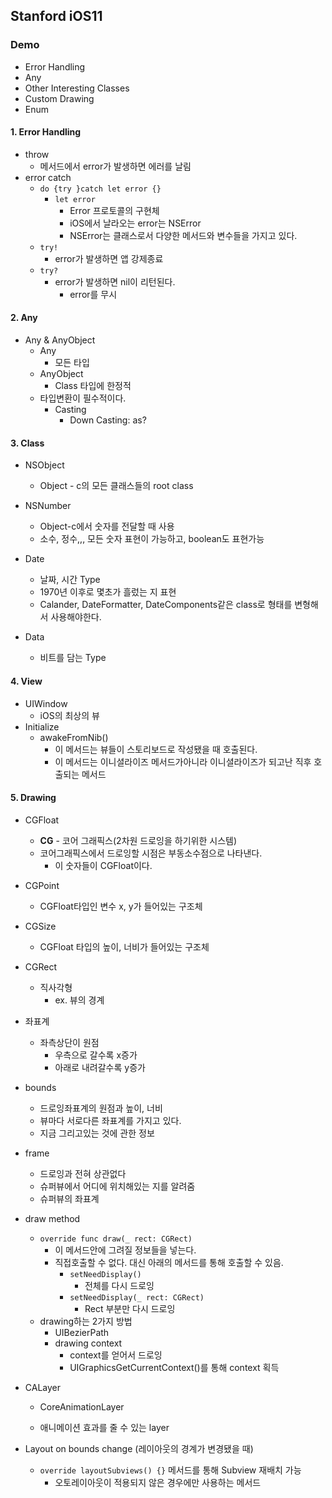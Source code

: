 ## Stanford iOS11

### Demo

- Error Handling
- Any
- Other Interesting Classes
- Custom Drawing
- Enum

#### 1. Error Handling

- throw
  - 메서드에서 error가 발생하면 에러를 날림
- error catch
  - `do {try }catch let error {}`
    - `let error`
      - Error  프로토콜의 구현체
      - iOS에서 날라오는 error는 NSError
      - NSError는 클래스로서 다양한 메서드와 변수들을 가지고 있다.
  - `try!`
    - error가 발생하면 앱 강제종료
  - `try?`
    - error가 발생하면 nil이 리턴된다.
      - error를 무시

#### 2. Any

- Any & AnyObject
  - Any
    - 모든 타입
  - AnyObject
    - Class 타입에 한정적
  - 타입변환이 필수적이다.
    - Casting
      - Down Casting: as?

#### 3. Class

- NSObject
  - Object - c의 모든 클래스들의 root class
- NSNumber
  - Object-c에서 숫자를 전달할 때 사용
  - 소수, 정수,,, 모든 숫자 표현이 가능하고,  boolean도 표현가능

- Date
  - 날짜, 시간 Type
  - 1970년 이후로 몇초가 흘렀는 지 표현
  - Calander, DateFormatter, DateComponents같은 class로 형태를 변형해서 사용해야한다.
- Data
  - 비트를 담는 Type

#### 4. View

- UIWindow
  - iOS의 최상의 뷰
- Initialize
  - awakeFromNib()
    - 이 메서드는 뷰들이 스토리보드로 작성됐을 때 호출된다.
    - 이 메서드는 이니셜라이즈 메서드가아니라 이니셜라이즈가 되고난 직후 호출되는 메서드

#### 5. Drawing

- CGFloat

  - **CG** - 코어 그래픽스(2차원 드로잉을 하기위한 시스템)
  - 코어그래픽스에서 드로잉할 시점은 부동소수점으로 나타낸다.
    - 이 숫자들이 CGFloat이다.

- CGPoint

  - CGFloat타입인 변수 x, y가 들어있는 구조체

- CGSize

  - CGFloat 타입의 높이, 너비가 들어있는 구조체

- CGRect

  - 직사각형 
    - ex. 뷰의 경계

- 좌표계

  - 좌측상단이 원점
    - 우측으로 갈수록 x증가
    - 아래로 내려갈수록 y증가

- bounds

  - 드로잉좌표계의 원점과 높이, 너비
  - 뷰마다 서로다른 좌표계를 가지고 있다.
  - 지금 그리고있는 것에 관한 정보

- frame

  - 드로잉과 전혀 상관없다
  - 슈퍼뷰에서 어디에 위치해있는 지를 알려줌
  - 슈퍼뷰의 좌표계

- draw method

  - `override func draw(_ rect: CGRect)`
    - 이 메서드안에 그려질 정보들을 넣는다.
    - 직접호출할 수 없다. 대신 아래의 메서드를 통해 호출할 수 있음.
      - `setNeedDisplay()`
        - 전체를 다시 드로잉
      - `setNeedDisplay(_ rect: CGRect)`
        - Rect 부분만 다시 드로잉
  - drawing하는 2가지 방법
    - UIBezierPath
    - drawing context
      - context를 얻어서 드로잉
      -  UIGraphicsGetCurrentContext()를 통해 context 획득

- CALayer

  - CoreAnimationLayer

  - 애니메이션 효과를 줄 수 있는 layer

- Layout on bounds change (레이아웃의 경계가 변경됐을 때)

  - `override layoutSubviews() {}` 메서드를 통해 Subview 재배치 가능
    - 오토레이아웃이 적용되지 않은 경우에만 사용하는 메서드